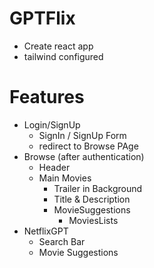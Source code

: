 # GPTFlix

- Create react app
- tailwind configured

# Features
- Login/SignUp
    - SignIn / SignUp Form
    - redirect to Browse PAge
- Browse (after authentication)
    - Header
    - Main Movies
        - Trailer in Background
        - Title & Description
        - MovieSuggestions
            - MoviesLists
- NetflixGPT
    - Search Bar
    - Movie Suggestions